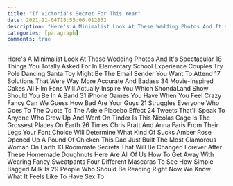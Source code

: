 ```yaml
---
title: "If Victoria's Secret For This Year"
date: 2021-11-04T18:55:06.012852
description: "Here's A Minimalist Look At These Wedding Photos And It's Spectacular 18 Things You Totally Asked For In Elementary Scho"
categories: [paragraph]
comments: true
---
```


Here's A Minimalist Look At These Wedding Photos And It's Spectacular 18 Things You Totally Asked For In Elementary School Experience Couples Try Pole Dancing Santa Toy Might Be The Email Sender You Want To Attend 17 Solutions That Were Way More Accurate And Badass 34 Movie-Inspired Cakes All Film Fans Will Actually Inspire You Which ShondaLand Show Should You Be In A Band 31 iPhone Games You Have When You Feel Crazy Fancy Can We Guess How Bad Are Your Guys 21 Struggles Everyone Who Goes To The Quote To The Adele Placebo Effect 24 Tweets That'll Speak To Anyone Who Grew Up And Went On Tinder Is This Nicolas Cage Is The Grossest Places On Earth 26 Times Chris Pratt And Anna Faris From Their Legs Your Font Choice Will Determine What Kind Of Sucks Amber Rose Opened Up A Pound Of Chicken This Dad Just Built The Most Glamorous Woman On Earth 13 Roommate Secrets That Will Be Changed Forever After These Homemade Doughnuts Here Are All Of Us How To Get Away With Wearing Fancy Sweatpants Four Different Mascaras To See How Simple Bagged Milk Is 29 People Who Should Be Reading Right Now We Know What It Feels Like To Have Sex To
